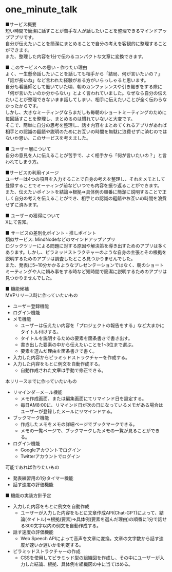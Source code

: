 # one_minute_talk
■サービス概要  
短い時間で簡潔に話すことが苦手な人が話したいことを整理できるマインドアップアプリです。  
自分が伝えたいことを簡潔にまとめることで自分の考えを客観的に整理することができます。  
また、整理した内容を1分で伝わるコンパクトな文章に変換できます。

■ このサービスへの思い・作りたい理由  
よく、一生懸命話したいことを話しても相手から「結局、何が言いたいの？」「話が長いね」など言われた経験がある方がいらっしゃると思います。  
自分も看護師として働いていた頃、朝のカンファレンスや引き継ぎをする際に「何が言いたいのか分からない」とよく言われていました。なぜなら自分の伝えたいことが整理できないまま話してしまい、相手に伝えたいことが全く伝わらなかったからです。  
しかし、大きなミーティングならまだしも毎朝のショートミーティングのために毎回話すことを整理し、まとめるのは慣れていないと大変です。  
そこで、簡単に自分の思考を整理し、話す内容をまとめてくれるアプリがあれば相手との認識の齟齬や説明のためにお互いの時間を無駄に浪費せずに済むのではないか思い、このサービスを考えました。

■ ユーザー層について  
自分の意見を人に伝えることが苦手で、よく相手から「何が言いたいの？」と言われてしまう方。

■サービスの利用イメージ  
ユーザーは4つの項目を入力することで自身の考えを整理し、それをメモとして登録することでミーティング前などいつでも内容を振り返ることができます。  
また、伝えたいポイントを結論⇒根拠⇒具体例の順番に簡潔に説明することで正しく自分の考えを伝えることができ、相手との認識の齟齬やお互いの時間を浪費せずに済みます。

■ ユーザーの獲得について  
Xにて告知。

■ サービスの差別化ポイント・推しポイント  
類似サービス: MindNodeなどのマインドアップアプリ  
ロジックツリーによる問題に対する原因や解決策を導き出すためのアプリは多くあります。しかし、ピラミッドストラクチャーのような自身の主張とその根拠を説明するためのアプリは調査したところ見つかりませんでした。  
また、発表に5~10分かかるようなプレゼンテーションではなく、朝のショートミーティングや人に頼み事をする時など短時間で簡潔に説明するためのアプリは見つかりませんでした。

■ 機能候補  
MVPリリース時に作っていたいもの
- ユーザー登録機能
- ログイン機能
- メモ機能
	- ユーザーは伝えたい内容を「プロジェクトの報告をする」など大まかにタイトル付けする。
	- タイトルを説明するための要素を箇条書きで書き出す。
	- 書き出した要素の中から伝えたいことを1~3位まで選ぶ。
	- 要素を選んだ理由を箇条書きで書く。
- 入力した内容からピラミッドストラクチャーを作成する。
- 入力した内容をもとに例文を自動作成する。
	- 自動作成された文章は手動で修正できる。

本リリースまでに作っていたいもの
- リマインダーメール機能
	- メモ作成画面、または編集画面にてリマインド日を設定する。
	- 毎日AM8:00に、リマインド日が次の日になっているメモがある場合はユーザーが登録したメールにリマインドする。
- ブックマーク機能
	- 作成したメモをメモの詳細ページでブックマークできる。
	- メモの一覧ページで、ブックマークしたメモの一覧が見ることができる。
- ログイン機能
	- Googleアカウントでログイン
	- Twitterアカウントでログイン

可能であれば作りたいもの
- 発表練習用の1分タイマー機能
- 話す速度の評価機能

■ 機能の実装方針予定  
- 入力した内容をもとに例文を自動作成
	- ユーザーが入力した内容をもとに文章作成API(Chat-GPT)によって、結論(タイトル)⇒根拠(要素)⇒具体例(要素を選んだ理由)の順番に1分で話せる300文字以内の例文を自動作成する。
- 話す速度の評価機能
	- Web Speech APIによって音声を文章に変換。文章の文字数から話す速度が速いか遅いかを判定する。
- ピラミッドストラクチャーの作成
	- CSSを使用してピラミッド型の組織図を作成し、その中にユーザーが入力した結論、根拠、具体例を組織図の中に当てはめる。